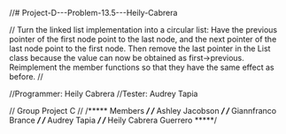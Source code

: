//# Project-D---Problem-13.5---Heily-Cabrera

// Turn the linked list implementation into a circular list: Have the previous pointer of the first node point to the last node, and the next pointer of the last node point to the first node. Then remove the last pointer in the List class because the value can now be obtained as first->previous. Reimplement the member functions so that they have the same effect as before. // 

//Programmer: Heily Cabrera
//Tester: Audrey Tapia 

// Group Project C //
/***** Members *****/
/***** Ashley Jacobson *****/
/***** Giannfranco Brance *****/
/***** Audrey Tapia *****/
/***** Heily Cabrera Guerrero *****/
